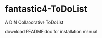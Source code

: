 fantastic4-ToDoList
===================

A DIM Collaborative ToDoList

download README.doc for installation manual
